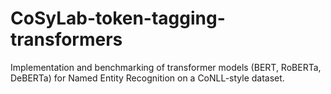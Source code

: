 # CoSyLab-token-tagging-transformers
Implementation and benchmarking of transformer models (BERT, RoBERTa, DeBERTa) for Named Entity Recognition on a CoNLL-style dataset.

